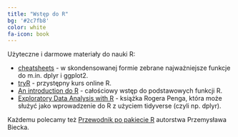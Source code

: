 ```yaml
---
title: "Wstęp do R"
bg: '#2c7fb8'
color: white
fa-icon: book
---
```


Użyteczne i darmowe materiały do nauki R:

* [cheatsheets](https://www.rstudio.com/resources/cheatsheets/) - w skondensowanej formie zebrane najważniejsze funkcje do m.in. dplyr i ggplot2.
* [tryR](http://tryr.codeschool.com/) - przystępny kurs online R.
* [An introduction do R](https://cran.r-project.org/doc/manuals/R-intro.pdf) - całościowy wstęp do podstawowych funkcji R. 
* [Exploratory Data Analysis with R](https://leanpub.com/exdata) - książka Rogera Penga, która może służyć jako wprowadzenie do R z użyciem tidyverse (czyli np. dplyr).

Każdemu polecamy też [Przewodnik po pakiecie R](http://www.biecek.pl/R/) autorstwa Przemysława Biecka.

